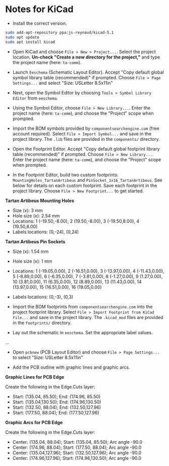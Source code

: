 # Notes for KiCad

* Install the correct version.

```bash
sudo add-apt-repository ppa:js-reynaud/kicad-5.1
sudo apt update
sudo apt install kicad
```

* Open KiCad and choose `File > New > Project...`. Select the project location.
  **Un-check "Create a new directory for the project,"** and type the project
  name (here: `ta-comm`).

* Launch `Eeschema` (Schematic Layout Editor). Accept "Copy default global
  symbol library table (recommended)" if prompted. Choose
  `File > Page Settings...` and select "Size: USLetter 8.5x11in"

* Next, open the Symbol Editor by choosing `Tools > Symbol Library Editor` from
  `eeschema`.

* Using the Symbol Editor, choose `File > New Library...`. Enter the project
  name (here: `ta-comm`), and choose the "Project" scope when prompted.

* Import the BOM symbols provided by `componentsearchengine.com` (free account
  required). Select `File > Import Symbol...` and save in the project library.
  The `.lib` files are provided in the `components/` directory.

* Open the Footprint Editor. Accept "Copy default global footprint library table
  (recommended)" if prompted. Choose `File > New Library...`. Enter the project
  name (here: `ta-comm`), and choose the "Project" scope when prompted.

* In the Footprint Editor, build two custom footprints:
  `MountingHoles_TartanArtibeus` and `PinSocket_1x16_TartanArtibeus`. See below
  for details on each custom footprint. Save each footprint in the project
  library. Choose `File > New Footprint...` to get started.

**Tartan Artibeus Mounting Holes**

* Size (x): 3 mm
* Hole size (x): 2.54 mm
* Locations: 1 (-19.50,-8.00), 2 (19.50,-8.00), 3 (-19.50,8.00), 4 (19.50,8.00)
* Labels locations: (0,-24), (0,24)

**Tartan Artibeus Pin Sockets**

* Size (x): 1.54 mm
* Hole size (x): 1 mm
* Locations: 1 (-19.05,0.00), 2 (-16.51,0.00), 3 (-13.97,0.00), 4 (-11.43,0.00),
  5 (-8.89,0.00), 6 (-6.35,0.00), 7 (-3.81,0.00), 8 (-1.27,0.00), 9 (1.27,0.00),
  10 (3.81,0.00), 11 (6.35,0.00), 12 (8.89,0.00), 13 (11.43,0.00),
  14 (13.97,0.00), 15 (16.51,0.00), 16 (19.05,0.00)
* Labels locations: (0,-3), (0,3)

* Import the BOM footprints from `componentsearchengine.com` into the project
  footprint library. Select `File > Import Footprint from KiCad File...` and
  save in the project library. The `.kicad_mod` files are provided in the
  `footprints/` directory.

* Lay out the schematic in `eeschema`. Set the appropriate label values.

...

* Open `pcbnew` (PCB Layout Editor) and choose `File > Page Settings...` to
  select "Size: USLetter 8.5x11in"

* Add the PCB outline with graphic lines and graphic arcs.

**Graphic Lines for PCB Edge**

Create the following in the Edge.Cuts layer:
* Start: (135.04, 85.50); End: (174.96, 85.50)
* Start: (135.04,130.50); End: (174.96,130.50)
* Start: (132.50, 88.04); End: (132.50,127.96)
* Start: (177.50, 88.04); End: (177.50,127.96)

**Graphic Arcs for PCB Edge**

Create the following in the Edge.Cuts layer:
* Center: (135.04, 88.04); Start: (135.04, 85.50); Arc angle -90.0
* Center: (174.96, 88.04); Start: (177.50, 88.04); Arc angle -90.0
* Center: (135.04,127.96); Start: (132.50,127.96); Arc angle -90.0
* Center: (174.96,127.96); Start: (174.96,130.50); Arc angle -90.0


